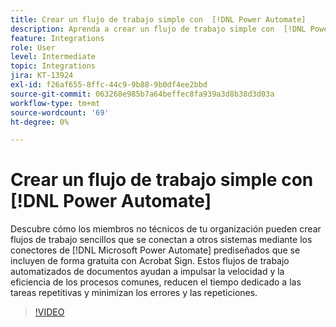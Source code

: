```yaml
---
title: Crear un flujo de trabajo simple con  [!DNL Power Automate]
description: Aprenda a crear un flujo de trabajo simple con  [!DNL Power Automate] conectores
feature: Integrations
role: User
level: Intermediate
topic: Integrations
jira: KT-13924
exl-id: f26af655-8ffc-44c9-9b88-9b0df4ee2bbd
source-git-commit: 063268e985b7a64beffec8fa939a3d8b38d3d03a
workflow-type: tm+mt
source-wordcount: '69'
ht-degree: 0%

---
```


# Crear un flujo de trabajo simple con [!DNL Power Automate]

Descubre cómo los miembros no técnicos de tu organización pueden crear flujos de trabajo sencillos que se conectan a otros sistemas mediante los conectores de [!DNL Microsoft Power Automate] prediseñados que se incluyen de forma gratuita con Acrobat Sign. Estos flujos de trabajo automatizados de documentos ayudan a impulsar la velocidad y la eficiencia de los procesos comunes, reducen el tiempo dedicado a las tareas repetitivas y minimizan los errores y las repeticiones.


>[!VIDEO](https://video.tv.adobe.com/v/3424251?quality=12&learn=on&hidetitle=true)
